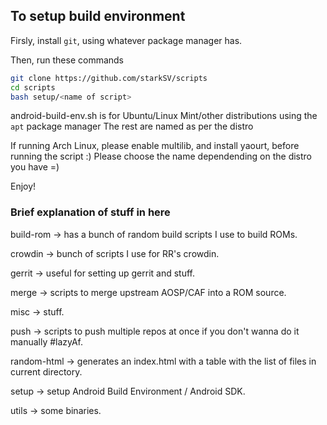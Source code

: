 
## To setup build environment

Firsly, install `git`, using whatever package manager has.

Then, run these commands

```bash
git clone https://github.com/starkSV/scripts
cd scripts
bash setup/<name of script>
```

android-build-env.sh is for Ubuntu/Linux Mint/other distributions using the `apt` package manager
The rest are named as per the distro

If running Arch Linux, please enable multilib, and install yaourt, before running the script :)
Please choose the name dependending on the distro you have =)

Enjoy!


### Brief explanation of stuff in here


build-rom -> has a bunch of random build scripts I use to build ROMs.

crowdin -> bunch of scripts I use for RR's crowdin.

gerrit -> useful for setting up gerrit and stuff.

merge -> scripts to merge upstream AOSP/CAF into a ROM source.

misc -> stuff.

push -> scripts to push multiple repos at once if you don't wanna do it manually #lazyAf.

random-html -> generates an index.html with a table with the list of files in current directory.

setup -> setup Android Build Environment / Android SDK.

utils -> some binaries.
